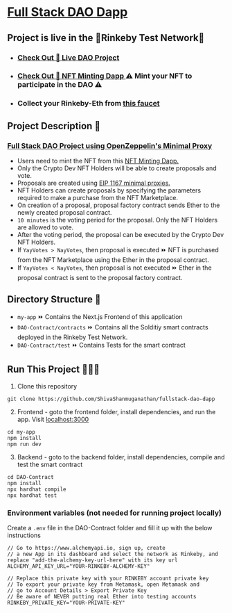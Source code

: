 # [Full Stack DAO Dapp](https://fullstack-dao-dapp.vercel.app/) 
## Project is live in the 🔗Rinkeby Test Network🔗
- ### [Check Out 🚀 Live DAO Project ](https://fullstack-dao-dapp.vercel.app/)
- ### [Check Out 🚀 NFT Minting Dapp ](https://nft-collection-dapp-kappa.vercel.app/) ⚠ Mint your NFT to participate in the DAO ⚠
- ### Collect your Rinkeby-Eth from [this faucet](https://faucets.chain.link/rinkeby)

## Project Description 📃

### [Full Stack DAO Project using OpenZeppelin's Minimal Proxy](https://fullstack-dao-dapp.vercel.app/)
- Users need to mint the NFT from this [NFT Minting Dapp.](https://nft-collection-dapp-kappa.vercel.app/)
- Only the Crypto Dev NFT Holders will be able to create proposals and vote.
- Proposals are created using [EIP 1167 minimal proxies.](https://eips.ethereum.org/EIPS/eip-1167)
- NFT Holders can create proposals by specifying the parameters required to make a purchase from the NFT Marketplace.
- On creation of a proposal, proposal factory contract sends Ether to the newly created proposal contract.
- `10 minutes` is the voting period for the proposal. Only the NFT Holders are allowed to vote.
- After the voting period, the proposal can be executed by the Crypto Dev NFT Holders.
- If `YayVotes > NayVotes`, then proposal is executed ⏩ NFT is purchased from the NFT Marketplace using the Ether in the proposal contract.
- If `YayVotes < NayVotes`, then proposal is not executed ⏩ Ether in the proposal contract is sent to the proposal factory contract.

## Directory Structure 📂
- `my-app` ⏩ Contains the Next.js Frontend of this application
- `DAO-Contract/contracts` ⏩ Contains all the Solditiy smart contracts deployed in the Rinkeby Test Network.
- `DAO-Contract/test` ⏩ Contains Tests for the smart contract

## Run This Project 🏃‍♀️💨
1. Clone this repository 
```shell 
git clone https://github.com/ShivaShanmuganathan/fullstack-dao-dapp
```

2. Frontend - goto the frontend folder, install dependencies, and run the app. Visit [localhost:3000](http://localhost:3000/)
```shell
cd my-app
npm install
npm run dev
```
3. Backend - goto to the backend folder, install dependencies, compile and test the smart contract
```shell
cd DAO-Contract
npm install
npx hardhat compile
npx hardhat test
```

### Environment variables (not needed for running project locally)
Create a `.env` file in the DAO-Contract folder and fill it up with the below instructions
``` shell
// Go to https://www.alchemyapi.io, sign up, create
// a new App in its dashboard and select the network as Rinkeby, and replace "add-the-alchemy-key-url-here" with its key url
ALCHEMY_API_KEY_URL="YOUR-RINKEBY-ALCHEMY-KEY"

// Replace this private key with your RINKEBY account private key
// To export your private key from Metamask, open Metamask and
// go to Account Details > Export Private Key
// Be aware of NEVER putting real Ether into testing accounts
RINKEBY_PRIVATE_KEY="YOUR-PRIVATE-KEY"
```




